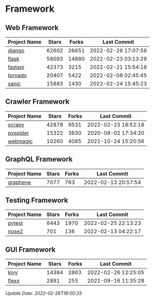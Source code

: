 # Framework

## Web Framework
| Project Name | Stars | Forks | Last Commit |
| ------------ | ----- | ----- | ----------- |
| [django](https://github.com/django/django) | 62602 | 26651 | 2022-02-26 17:07:56 |
| [flask](https://github.com/pallets/flask) | 58093 | 14880 | 2022-02-23 03:13:29 |
| [fastapi](https://github.com/tiangolo/fastapi) | 42373 | 3215 | 2022-02-21 15:54:18 |
| [tornado](https://github.com/tornadoweb/tornado) | 20407 | 5422 | 2022-02-08 02:45:45 |
| [sanic](https://github.com/sanic-org/sanic) | 15883 | 1430 | 2022-02-24 15:45:23 |

## Crawler Framework
| Project Name | Stars | Forks | Last Commit |
| ------------ | ----- | ----- | ----------- |
| [scrapy](https://github.com/scrapy/scrapy) | 42878 | 9531 | 2022-02-23 18:52:18 |
| [pyspider](https://github.com/binux/pyspider) | 15322 | 3630 | 2020-08-02 17:34:20 |
| [webmagic](https://github.com/code4craft/webmagic) | 10260 | 4065 | 2021-10-24 15:20:56 |

## GraphQL Framework
| Project Name | Stars | Forks | Last Commit |
| ------------ | ----- | ----- | ----------- |
| [graphene](https://github.com/graphql-python/graphene) | 7077 | 763 | 2022-02-13 20:57:54 |

## Testing Framework
| Project Name | Stars | Forks | Last Commit |
| ------------ | ----- | ----- | ----------- |
| [pytest](https://github.com/pytest-dev/pytest) | 8443 | 1970 | 2022-02-25 22:13:23 |
| [nose2](https://github.com/nose-devs/nose2) | 701 | 136 | 2022-02-13 04:22:17 |

## GUI Framework
| Project Name | Stars | Forks | Last Commit |
| ------------ | ----- | ----- | ----------- |
| [kivy](https://github.com/kivy/kivy) | 14384 | 2863 | 2022-02-26 12:25:05 |
| [flexx](https://github.com/flexxui/flexx) | 2891 | 255 | 2021-09-16 11:35:28 |

*Update Date: 2022-02-26T18:00:33*